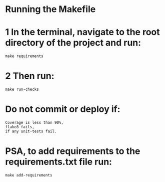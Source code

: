 # Running the Makefile

# 1 In the terminal, navigate to the root directory of the project and run:
    make requirements

# 2 Then run:
    make run-checks

# Do not commit or deploy if:
    Coverage is less than 90%,
    flake8 fails,
    if any unit-tests fail.

# PSA, to add requirements to the requirements.txt file run:
    make add-requirements